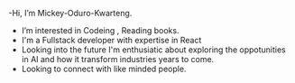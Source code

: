  -Hi, I’m Mickey-Oduro-Kwarteng.
- I’m interested in Codeing , Reading books.
- I'm a Fullstack developer with expertise in React
- Looking into the future I'm enthusiatic about exploring the oppotunities in AI and how it transform industries years to come.
- Looking to connect with like minded people.
